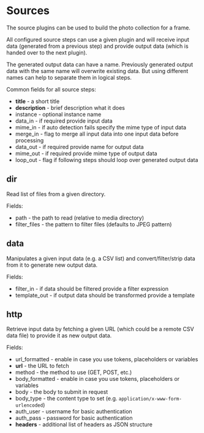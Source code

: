 # Sources

The source plugins can be used to build the photo collection for a frame.

All configured source steps can use a given plugin and will receive input
data (generated from a previous step) and provide output data (which is
handed over to the next plugin).

The generated output data can have a name. Previously generated output data
with the same name will overwrite existing data. But using different names
can help to separate them in logical steps.

Common fields for all source steps:

* **title** - a short title
* **description** - brief description what it does
* instance - optional instance name
* data_in - if required provide input data
* mime_in - if auto detection fails specify the mime type of input data
* merge_in - flag to merge all input data into one input data before processing
* data_out - if required provide name for output data
* mime_out - if required provide mime type of output data
* loop_out - flag if following steps should loop over generated output data

## dir

Read list of files from a given directory.

Fields:
* path - the path to read (relative to media directory)
* filter_files - the pattern to filter files (defaults to JPEG pattern)

## data

Manipulates a given input data (e.g. a CSV list) and convert/filter/strip data
from it to generate new output data.

Fields:

* filter_in - if data should be filtered provide a filter expression
* template_out - if output data should be transformed provide a template

## http

Retrieve input data by fetching a given URL (which could be a remote CSV
data file) to provide it as new output data.

Fields:

* url_formatted - enable in case you use tokens, placeholders or variables
* **url** - the URL to fetch
* method - the method to use (GET, POST, etc.)
* body_formatted - enable in case you use tokens, placeholders or variables
* body - the body to submit in request
* body_type - the content type to set (e.g. `application/x-www-form-urlencoded`)
* auth_user - username for basic authentication
* auth_pass - password for basic authentication
* **headers** - additional list of headers as JSON structure

